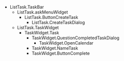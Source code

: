 

* ListTask.TaskBar
  * ListTask.askMenuWidget
    * ListTask.ButtonCreateTask
      * ListTask.CreateTaskDialog
  * ListTask.TaskWidget
    * TaskWidget.Task
      * TaskWidget.QuestionCompletedTaskDialog
        * TaskWidget.OpenCalendar
      * TaskWidget.NameTask
      * TaskWidget.ButtonComplete